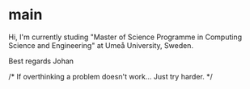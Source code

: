 # main

Hi, I'm currently studing "Master of Science Programme in Computing Science and Engineering" at Umeå University, Sweden.



Best regards
Johan

/*  If overthinking a problem doesn't work... Just try harder.  */
